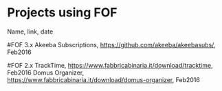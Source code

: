 # Projects using FOF
Name, link, date

#FOF 3.x
Akeeba Subscriptions, https://github.com/akeeba/akeebasubs/, Feb2016

#FOF 2.x
TrackTime, https://www.fabbricabinaria.it/download/tracktime, Feb2016
Domus Organizer, https://www.fabbricabinaria.it/download/domus-organizer, Feb2016
